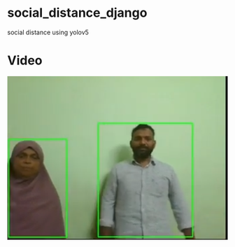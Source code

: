 # social_distance_django
social distance using yolov5

# Video
[![IMAGE ALT TEXT HERE](scialdistance.png)](https://youtu.be/m3YjECN1Bt4)
